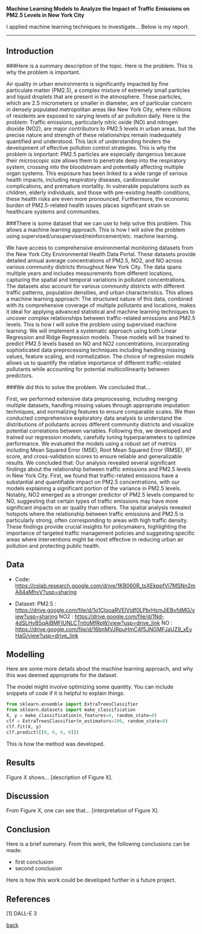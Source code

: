 **Machine Learning Models to Analyze the Impact of Traffic Emissions on PM2.5 Levels in New York City**

I applied machine learning techniques to investigate... Below is my report.

***

## Introduction 

###Here is a summary description of the topic. Here is the problem. This is why the problem is important.

Air quality in urban environments is significantly impacted by fine particulate matter (PM2.5), a complex mixture of extremely small particles and liquid droplets that are present in the atmosphere. These particles, which are 2.5 micrometers or smaller in diameter, are of particular concern in densely populated metropolitan areas like New York City, where millions of residents are exposed to varying levels of air pollution daily. Here is the problem: Traffic emissions, particularly nitric oxide (NO) and nitrogen dioxide (NO2), are major contributors to PM2.5 levels in urban areas, but the precise nature and strength of these relationships remain inadequately quantified and understood. This lack of understanding hinders the development of effective pollution control strategies. This is why the problem is important: PM2.5 particles are especially dangerous because their microscopic size allows them to penetrate deep into the respiratory system, crossing into the bloodstream and potentially affecting multiple organ systems. This exposure has been linked to a wide range of serious health impacts, including respiratory diseases, cardiovascular complications, and premature mortality. In vulnerable populations such as children, elderly individuals, and those with pre-existing health conditions, these health risks are even more pronounced. Furthermore, the economic burden of PM2.5-related health issues places significant strain on healthcare systems and communities.

###There is some dataset that we can use to help solve this problem. This allows a machine learning approach. This is how I will solve the problem using supervised/unsupervised/reinforcement/etc. machine learning.

We have access to comprehensive environmental monitoring datasets from the New York City Environmental Health Data Portal. These datasets provide detailed annual average concentrations of PM2.5, NO2, and NO across various community districts throughout New York City. The data spans multiple years and includes measurements from different locations, capturing the spatial and temporal variations in pollutant concentrations. The datasets also account for various community districts with different traffic patterns, population densities, and urban characteristics. This allows a machine learning approach: The structured nature of this data, combined with its comprehensive coverage of multiple pollutants and locations, makes it ideal for applying advanced statistical and machine learning techniques to uncover complex relationships between traffic-related emissions and PM2.5 levels. This is how I will solve the problem using supervised machine learning: We will implement a systematic approach using both Linear Regression and Ridge Regression models. These models will be trained to predict PM2.5 levels based on NO and NO2 concentrations, incorporating sophisticated data preprocessing techniques including handling missing values, feature scaling, and normalization. The choice of regression models allows us to quantify the relative importance of different traffic-related pollutants while accounting for potential multicollinearity between predictors.

###We did this to solve the problem. We concluded that...

First, we performed extensive data preprocessing, including merging multiple datasets, handling missing values through appropriate imputation techniques, and normalizing features to ensure comparable scales. We then conducted comprehensive exploratory data analysis to understand the distributions of pollutants across different community districts and visualize potential correlations between variables. Following this, we developed and trained our regression models, carefully tuning hyperparameters to optimize performance. We evaluated the models using a robust set of metrics including Mean Squared Error (MSE), Root Mean Squared Error (RMSE), R² score, and cross-validation scores to ensure reliable and generalizable results. We concluded that: Our analysis revealed several significant findings about the relationship between traffic emissions and PM2.5 levels in New York City. First, we found that traffic-related emissions have a substantial and quantifiable impact on PM2.5 concentrations, with our models explaining a significant portion of the variance in PM2.5 levels. Notably, NO2 emerged as a stronger predictor of PM2.5 levels compared to NO, suggesting that certain types of traffic emissions may have more significant impacts on air quality than others. The spatial analysis revealed hotspots where the relationship between traffic emissions and PM2.5 is particularly strong, often corresponding to areas with high traffic density. These findings provide crucial insights for policymakers, highlighting the importance of targeted traffic management policies and suggesting specific areas where interventions might be most effective in reducing urban air pollution and protecting public health.


## Data
- Code: https://colab.research.google.com/drive/1KB060R_tsXEkppfVi7MSNn2mA84aMhvV?usp=sharing
  
- Dataset:
  PM2.5 : https://drive.google.com/file/d/1o1ClooaRVEIVjdf0LPbrHsmJjEBvfdMG/view?usp=sharing
  NO2   : https://drive.google.com/file/d/1Nd-4dSLHyB5qAiBMFIUNLCTntloMfRpW/view?usp=drive_link
  NO    : https://drive.google.com/file/d/16bnMVJRpuHmC4f5JNGMFJaUZ9_xEyHaG/view?usp=drive_link

## Modelling

Here are some more details about the machine learning approach, and why this was deemed appropriate for the dataset. 

The model might involve optimizing some quantity. You can include snippets of code if it is helpful to explain things.

```python
from sklearn.ensemble import ExtraTreesClassifier
from sklearn.datasets import make_classification
X, y = make_classification(n_features=4, random_state=0)
clf = ExtraTreesClassifier(n_estimators=100, random_state=0)
clf.fit(X, y)
clf.predict([[0, 0, 0, 0]])
```

This is how the method was developed.

## Results

Figure X shows... [description of Figure X].

## Discussion

From Figure X, one can see that... [interpretation of Figure X].

## Conclusion

Here is a brief summary. From this work, the following conclusions can be made:
* first conclusion
* second conclusion

Here is how this work could be developed further in a future project.

## References
[1] DALL-E 3

[back](./)

